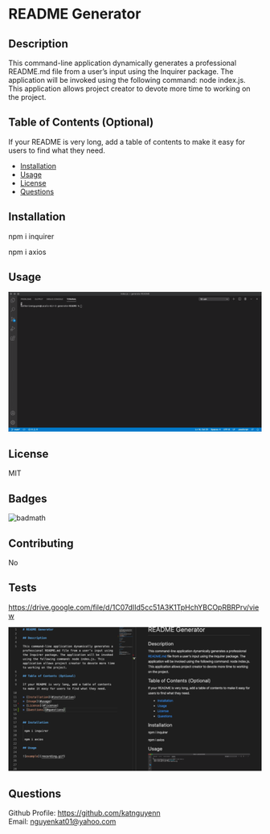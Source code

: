 # README Generator

## Description 

This command-line application dynamically generates a professional README.md file from a user’s input using the Inquirer package. The application will be invoked using the following command: node index.js. This application allows project creator to devote more time to working on the project. 

## Table of Contents (Optional)

If your README is very long, add a table of contents to make it easy for users to find what they need.

* [Installation](#installation)
* [Usage](#usage)
* [License](#license)
* [Questions](#questions)


## Installation

 npm i inquirer 
 
 npm i axios

## Usage 

![example](recording.gif)





## License

MIT


## Badges

![badmath](https://img.shields.io/github/languages/top/nielsenjared/badmath)


   
## Contributing

No

## Tests

https://drive.google.com/file/d/1C07dIId5cc51A3K1TpHchYBCOpRBRPrv/view

![readme example](readme-example.png)

## Questions
Github Profile: https://github.com/katnguyenn<br>
Email: nguyenkat01@yahoo.com



